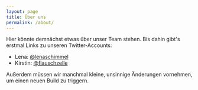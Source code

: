 ```yaml
---
layout: page
title: Über uns
permalink: /about/
---
```


Hier könnte demnächst etwas über unser Team stehen. Bis dahin gibt's erstmal Links zu unseren Twitter-Accounts:

 * Lena: [@lenaschimmel](https://twitter.com/LenaSchimmel)
 * Kirstin: [@flauschzelle](https://twitter.com/flauschzelle)
 
Außerdem müssen wir manchmal kleine, unsinnige Änderungen vornehmen, um einen neuen Build zu triggern.
